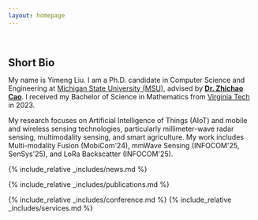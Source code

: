 ```yaml
---
layout: homepage
---
```


<h1 id="about-me"></h1>

<h2 style="margin: 60px 0px 10px;">Short Bio</h2>


My name is Yimeng Liu. I am a Ph.D. candidate in Computer Science and Engineering at [Michigan State University (MSU)](https://msu.edu/), advised by **[Dr. Zhichao Cao](https://cse.msu.edu/~caozc/)**. I received my Bachelor of Science in Mathematics from [Virginia Tech](https://www.vt.edu/) in 2023.

My research focuses on Artificial Intelligence of Things (AIoT) and mobile and wireless sensing technologies, particularly millimeter-wave radar sensing, multimodality sensing, and smart agriculture. My work includes Multi-modality Fusion (MobiCom'24), mmWave Sensing (INFOCOM'25, SenSys'25), and LoRa Backscatter (INFOCOM'25).

{% include_relative _includes/news.md %}

<!-- ## Certificates

<div data-iframe-width="150" data-iframe-height="270" data-share-badge-id="343635de-7d0f-43ea-922d-432566a4b1e5" data-share-badge-host="https://www.credly.com"></div><script type="text/javascript" async src="//cdn.credly.com/assets/utilities/embed.js"></script> -->


<!-- {% include_relative _includes/projects.md %} -->

{% include_relative _includes/publications.md %}

{% include_relative _includes/conference.md %}
{% include_relative _includes/services.md %}

<!-- {% include_relative _includes/contact.md %} -->

